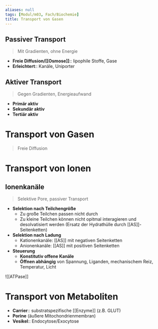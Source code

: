 ```yaml
---
aliases: null
tags: [Modul/m03, Fach/Biochemie]
title: Transport von Gasen
---
```

## Passiver Transport
> Mit Gradienten, ohne Energie

- **Freie Diffusion/[[Osmose]]**:: lipophile Stoffe, Gase
- **Erleichtert**:: Kanäle, Uniporter

## Aktiver Transport
> Gegen Gradienten, Energieaufwand

- **Primär aktiv**
- **Sekundär aktiv**
- **Tertiär aktiv**

# Transport von Gasen
> Freie Diffusion

# Transport von Ionen

## Ionenkanäle
> Selektive Pore, passiver Transport
- **Selektion nach Teilchengröße**
	- Zu große Teilchen passen nicht durch
	- Zu kleine Teilchen können nicht opitmal interagieren und desolvatisiert werden (Ersatz der Hydrathülle durch [[AS]]-Seitenketten)
- **Selektion nach Ladung**
	- Kationenkanäle: [[AS]] mit negativen Seitenketten
	- Anionenkanäle: [[AS]] mit positiven Seitenketten
- **Steuerung**
	- **Konstitutiv offene Kanäle**
	- **Öffnen abhängig** von Spannung, Liganden, mechanischem Reiz, Temperatur, Licht

![[ATPase]]

# Transport von Metaboliten

- **Carrier**:: substratspezifische [[Enzyme]] (z.B. GLUT)
- **Porine** (äußere Mitochondrienmembran)
- **Vesikel**:: Endocytose/Exocytose

